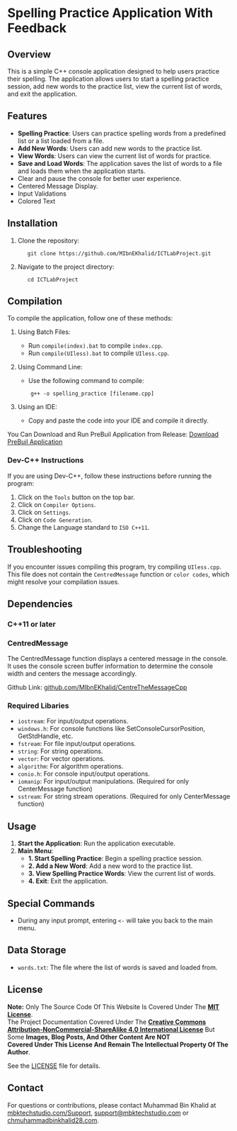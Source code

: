 # Spelling Practice Application With Feedback

## Overview
This is a simple C++ console application designed to help users practice their spelling. The application allows users to start a spelling practice session, add new words to the practice list, view the current list of words, and exit the application.

## Features
- **Spelling Practice**: Users can practice spelling words from a predefined list or a list loaded from a file.
- **Add New Words**: Users can add new words to the practice list.
- **View Words**: Users can view the current list of words for practice.
- **Save and Load Words**: The application saves the list of words to a file and loads them when the application starts.
- Clear and pause the console for better user experience.
- Centered Message Display.
- Input Validations
- Colored Text

## Installation
1.	Clone the repository:
    ```ssh
       git clone https://github.com/MIbnEKhalid/ICTLabProject.git
    ```
2.	Navigate to the project directory:
    ```ssh
       cd ICTLabProject
    ```

## Compilation 
To compile the application, follow one of these methods:

1.	Using Batch Files:
       -	Run `compile(index).bat` to compile `index.cpp`.
       -	Run `compile(UIless).bat` to compile `UIless.cpp`.
    
   
2.	Using Command Line:
       -	Use the following command to compile:
       ```ssh
           g++ -o spelling_practice [filename.cpp]
       ```
    
3.	Using an IDE:
       -	Copy and paste the code into your IDE and compile it directly.
  
You Can Download and Run PreBuil Application from Release: [Download PreBuil Application](https://github.com/MIbnEKhalid/ICTLabProject/releases/tag/release)

### Dev-C++ Instructions
If you are using Dev-C++, follow these instructions before running the program:
1. Click on the `Tools` button on the top bar.
2. Click on `Compiler Options`.
3. Click on `Settings`.
4. Click on `Code Generation`.
5. Change the Language standard to `ISO C++11`.


## Troubleshooting
If you encounter issues compiling this program, try compiling `UIless.cpp`.
This file does not contain the `CentredMessage` function or `color codes`, which might resolve your compilation issues.

## Dependencies
### C++11 or later
### CentredMessage
The CentredMessage function displays a centered message in the console.
It uses the console screen buffer information to determine the console width and centers the message accordingly.

Github Link: [github.com/MIbnEKhalid/CentreTheMessageCpp](https://github.com/MIbnEKhalid/CentreTheMessageCpp)
### Required Libaries
- `iostream`: For input/output operations.
- `windows.h`: For console functions like SetConsoleCursorPosition, GetStdHandle, etc.
- `fstream`: For file input/output operations.
- `string`: For string operations.
- `vector`: For vector operations.
- `algorithm`: For algorithm operations.
- `conio.h`: For console input/output operations.
- `iomanip`: For input/output manipulations. (Required for only CenterMessage function)
- `sstream`: For string stream operations. (Required for only CenterMessage function)


## Usage
1. **Start the Application**: Run the application executable.
2. **Main Menu**:
    - **1. Start Spelling Practice**: Begin a spelling practice session.
    - **2. Add a New Word**: Add a new word to the practice list.
    - **3. View Spelling Practice Words**: View the current list of words.
    - **4. Exit**: Exit the application.

## Special Commands
- During any input prompt, entering `<-` will take you back to the main menu.

## Data Storage
- `words.txt`: The file where the list of words is saved and loaded from.
 






## License
 

**Note:** Only The Source Code Of This Website Is Covered Under The **[MIT License](https://opensource.org/license/mit)**.  
The Project Documentation Covered Under The **[Creative Commons Attribution-NonCommercial-ShareAlike 4.0 International License](https://creativecommons.org/licenses/by-nc-sa/4.0/)** But Some **Images, Blog Posts, And Other Content Are NOT  
Covered Under This License And Remain The Intellectual Property Of The Author**.

See the [LICENSE](LICENSE.md) file for details.
 
## Contact

For questions or contributions, please contact Muhammad Bin Khalid at [mbktechstudio.com/Support](https://mbktechstudio.com/Support/), [support@mbktechstudio.com](mailto:support@mbktechstudio.com) or [chmuhammadbinkhalid28.com](mailto:chmuhammadbinkhalid28.com).
